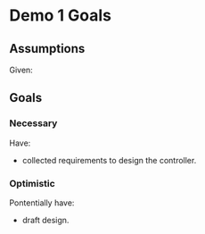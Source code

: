 # Demo 1 Goals

## Assumptions
Given:

## Goals

### Necessary
Have:

- collected requirements to design the controller.

### Optimistic
Pontentially have:

- draft design.
